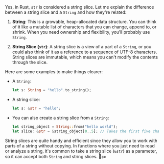 Yes, in Rust, `str` is considered a string slice. Let me explain the difference between a string slice and a `String` and how they're related:

1. **String**: This is a growable, heap-allocated data structure. You can think of it like a mutable list of characters that you can change, append to, or shrink. When you need ownership and flexibility, you'll probably use `String`.

2. **String Slice (`str`)**: A string slice is a view of a part of a `String`, or you could also think of it as a reference to a sequence of UTF-8 characters. String slices are immutable, which means you can't modify the contents through the slice.

Here are some examples to make things clearer:

- A `String`:
  ```rust
  let s: String = "hello".to_string();
  ```

- A string slice:
  ```rust
  let s: &str = "hello";
  ```

- You can also create a string slice from a `String`:
  ```rust
  let string_object = String::from("hello world");
  let slice: &str = &string_object[0..5]; // Takes the first five characters as a slice
  ```

String slices are quite handy and efficient since they allow you to work with parts of a string without copying. In functions where you just need to read or analyze a string, it's common to take a string slice (`&str`) as a parameter, so it can accept both `String` and string slices. 📜✂️